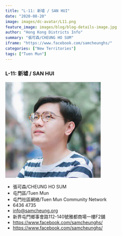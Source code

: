 ```yaml
---
title: "L-11: 新墟 / SAN HUI"
date: "2020-08-20"
image: images/dc-avatar/L11.png
feature_image: images/blog/blog-details-image.jpg
author: "Hong Kong Districts Info"
summary: "張可森/CHEUNG HO SUM"
iframe: "https://www.facebook.com/samcheunghs/"
categories: ["New Territories"]
tags: ["Tuen Mun"]
---
```


### L-11: 新墟 / SAN HUI  
![](/images/dc-avatar/L11.png)  

 - 張可森/CHEUNG HO SUM  
 - 屯門區/Tuen Mun  
 - 屯門社區網絡/Tuen Mun Community Network  
 - 6436 4735  
 - info@samcheung.org  
 - 新界屯門鄉事會路112-140號雅都商場一樓F2舖  
 - https://www.facebook.com/samcheunghs/  
 - https://www.facebook.com/samcheunghs/
